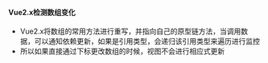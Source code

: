 #### Vue2.x检测数组变化  
- Vue2.x将数组的常用方法进行重写，并指向自己的原型链方法，当调用数据，可以通知依赖更新，如果是引用类型，会递归该引用类型来遍历进行监控  
- 所以如果直接通过下标更改数组的时候，视图不会进行相应式更新